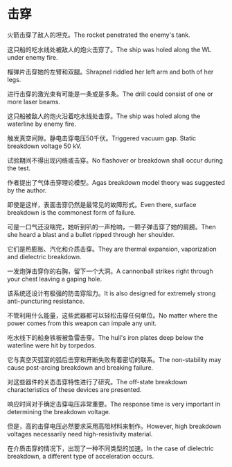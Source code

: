 # 击穿

<p><span class="chinese">火箭击穿了敌人的坦克。</span><span class="english">The rocket penetrated the enemy's tank.</span></p>

<p><span class="chinese">这只船的吃水线处被敌人的炮火击穿了。</span><span class="english">The ship was holed along the WL under enemy fire.</span></p>

<p><span class="chinese">榴弹片击穿她的左臂和双腿。</span><span class="english">Shrapnel riddled her left arm and both of her legs.</span></p>

<p><span class="chinese">进行击穿的激光束有可能是一条或是多条。</span><span class="english">The drill could consist of one or more laser beams.</span></p>

<p><span class="chinese">这只船被敌人的炮火沿着吃水线处击穿。</span><span class="english">The ship was holed along the waterline by enemy fire.</span></p>

<p><span class="chinese">触发真空间隙。静电击穿电压50千伏。</span><span class="english">Triggered vacuum gap. Static breakdown voltage 50 kV.</span></p>

<p><span class="chinese">试验期间不得出现闪络或击穿。</span><span class="english">No flashover or breakdown shall occur during the test.</span></p>

<p><span class="chinese">作者提出了气体击穿理论模型。</span><span class="english">Agas breakdown model theory was suggested by the author.</span></p>

<p><span class="chinese">即使是这样，表面击穿仍然是最常见的故障形式。</span><span class="english">Even there, surface breakdown is the commonest form of failure.</span></p>

<p><span class="chinese">可是一口气还没喘完，她听到叭的一声枪响，一颗子弹击穿了她的肩膀。</span><span class="english">Then she heard a blast and a bullet ripped through her shoulder.</span></p>

<p><span class="chinese">它们是热膨胀、汽化和介质击穿。</span><span class="english">They are thermal expansion, vaporization and dielectric breakdown.</span></p>

<p><span class="chinese">一发炮弹击穿你的右胸，留下一个大洞。</span><span class="english">A cannonball strikes right through your chest leaving a gaping hole.</span></p>

<p><span class="chinese">该系统还设计有极强的防击穿阻力。</span><span class="english">It is also designed for extremely strong anti-puncturing resistance.</span></p>

<p><span class="chinese">不管利用什么能量，这些武器都可以轻松击穿任何单位。</span><span class="english">No matter where the power comes from this weapon can impale any unit.</span></p>

<p><span class="chinese">吃水线下的船身铁板被鱼雷击穿。</span><span class="english">The hull's iron plates deep below the waterline were hit by torpedos.</span></p>

<p><span class="chinese">它与真空灭弧室的弧后击穿和开断失败有着密切的联系。</span><span class="english">The non-stability may cause post-arcing breakdown and breaking failure.</span></p>

<p><span class="chinese">对这些器件的关态击穿特性进行了研究。</span><span class="english">The off-state breakdown characteristics of these devices are presented.</span></p>

<p><span class="chinese">响应时间对于确定击穿电压非常重要。</span><span class="english">The response time is very important in determining the breakdown voltage.</span></p>

<p><span class="chinese">但是，高的击穿电压必然要求采用高阻材料来制作。</span><span class="english">However, high breakdown voltages necessarily need high-resistivity material.</span></p>

<p><span class="chinese">在介质击穿的情况下，出现了一种不同类型的加速。</span><span class="english">In the case of dielectric breakdown, a different type of acceleration occurs.</span></p>

